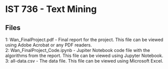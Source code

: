 # IST 736 - Text Mining

## Files
1: Wan_FinalProject.pdf - Final report for the project. This file can be viewed using Adobe Acrobat or any PDF readers.<br>
2: Wan_FinalProject_Code.ipynb - Jupiter Notebook code file with the algorithms from the report. This file can be viewed using Jupyter Notebook.
3: all-data.csv - The data file. This file can be viewed using Microsoft Excel.

